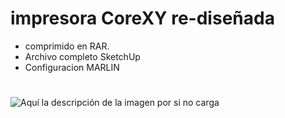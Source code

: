 # impresora CoreXY re-diseñada

- comprimido en RAR.
- Archivo completo SketchUp
- Configuracion MARLIN


#

![Aquí la descripción de la imagen por si no carga](https://github.com/sreck666/3Dprinter/blob/64aa63e8d3f4bd252b59d2fb66270d093f4d7e24/CoreXY/CoreXY%20-%20Dual%20Z%20Ver.jpg)


#
